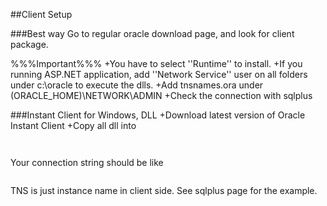 
##Client Setup


###Best way
Go to regular oracle download page, and look for client package.

%%%Important%%%
+You have to select ''Runtime'' to install.
+If you running ASP.NET application, add ''Network Service'' user on all folders under c:\oracle to execute the dlls.
+Add tnsnames.ora under (ORACLE_HOME)\NETWORK\ADMIN
+Check the connection with sqlplus

###Instant Client for Windows, DLL
+Download latest version of Oracle Instant Client
+Copy all dll into
```oracle
 ```
```oracle
 ```
Your connection string should be like
```oracle
 ```
TNS is just instance name in client side. See sqlplus page for the example.




